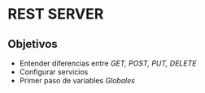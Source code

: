 # REST SERVER

## Objetivos

* Entender diferencias entre *GET, POST, PUT, DELETE*
* Configurar servicios
* Primer paso de variables *Globales*
